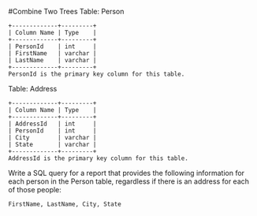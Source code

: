 #Combine Two Trees
 Table: Person

<pre><code>+-------------+---------+
| Column Name | Type    |
+-------------+---------+
| PersonId    | int     |
| FirstName   | varchar |
| LastName    | varchar |
+-------------+---------+
PersonId is the primary key column for this table.
</code></pre>

 Table: Address
<pre><code>+-------------+---------+
| Column Name | Type    |
+-------------+---------+
| AddressId   | int     |
| PersonId    | int     |
| City        | varchar |
| State       | varchar |
+-------------+---------+
AddressId is the primary key column for this table.
</code></pre>
 Write a SQL query for a report that provides the following information for each person in the Person table, regardless if there is an address for each of those people:
 
 ```
 FirstName, LastName, City, State
 ```